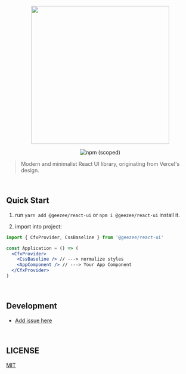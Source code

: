 <p align="center" height="370">
<img align="center" height="370" src="https://user-images.githubusercontent.com/11304944/76085431-fd036480-5fec-11ea-8412-9e581425344a.png">
</p>

<p align="center">
<img alt="npm (scoped)" src="https://img.shields.io/npm/v/@geezee/react-ui?style=for-the-badge&labelColor=000000">
</p>

> Modern and minimalist React UI library, originating from Vercel's design.

<br/>

## Quick Start

1. run `yarn add @geezee/react-ui` or `npm i @geezee/react-ui` install it.

2. import into project:

```jsx
import { CfxProvider, CssBaseline } from '@geezee/react-ui'

const Application = () => (
  <CfxProvider>
    <CssBaseline /> // ---> normalize styles
    <AppComponent /> // ---> Your App Component
  </CfxProvider>
)
```

<br/>

## Development

- [Add issue here](https://github.com/GeeZee-iT/react-ui/issues/new)

<br/>

## LICENSE

[MIT](./LICENSE)
